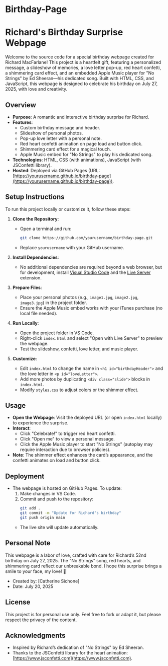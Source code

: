 # Birthday-Page

# Richard's Birthday Surprise Webpage

Welcome to the source code for a special birthday webpage created for Richard MacFarlane! This project is a heartfelt gift, featuring a personalized message, a slideshow of memories, a love letter pop-up, red heart confetti, a shimmering card effect, and an embedded Apple Music player for "No Strings" by Ed Sheeran—his dedicated song. Built with HTML, CSS, and JavaScript, this webpage is designed to celebrate his birthday on July 27, 2025, with love and creativity.

## Overview

- **Purpose**: A romantic and interactive birthday surprise for Richard.
- **Features**:
  - Custom birthday message and header.
  - Slideshow of personal photos.
  - Pop-up love letter with a personal note.
  - Red heart confetti animation on page load and button click.
  - Shimmering card effect for a magical touch.
  - Apple Music embed for "No Strings" to play his dedicated song.
- **Technologies**: HTML, CSS (with animations), JavaScript (with JSConfetti library).
- **Hosted**: Deployed via GitHub Pages (URL: [https://yourusername.github.io/birthday-page](https://yourusername.github.io/birthday-page)).

## Setup Instructions

To run this project locally or customize it, follow these steps:

1. **Clone the Repository**:

   - Open a terminal and run:
     ```bash
     git clone https://github.com/yourusername/birthday-page.git
     ```
   - Replace `yourusername` with your GitHub username.

2. **Install Dependencies**:

   - No additional dependencies are required beyond a web browser, but for development, install [Visual Studio Code](https://code.visualstudio.com/) and the [Live Server](https://marketplace.visualstudio.com/items?itemName=ritwickdey.LiveServer) extension.

3. **Prepare Files**:

   - Place your personal photos (e.g., `image1.jpg`, `image2.jpg`, `image3.jpg`) in the project folder.
   - Ensure the Apple Music embed works with your iTunes purchase (no local file needed).

4. **Run Locally**:

   - Open the project folder in VS Code.
   - Right-click `index.html` and select "Open with Live Server" to preview the webpage.
   - Test the slideshow, confetti, love letter, and music player.

5. **Customize**:
   - Edit `index.html` to change the name in `<h1 id="birthdayHeader">` and the love letter in `<p id="loveLetter">`.
   - Add more photos by duplicating `<div class="slide">` blocks in `index.html`.
   - Modify `styles.css` to adjust colors or the shimmer effect.

## Usage

- **Open the Webpage**: Visit the deployed URL (or open `index.html` locally) to experience the surprise.
- **Interact**:
  - Click "Celebrate!" to trigger red heart confetti.
  - Click "Open me" to view a personal message.
  - Click the Apple Music player to start "No Strings" (autoplay may require interaction due to browser policies).
- **Note**: The shimmer effect enhances the card’s appearance, and the confetti animates on load and button click.

## Deployment

- The webpage is hosted on GitHub Pages. To update:
  1. Make changes in VS Code.
  2. Commit and push to the repository:
     ```bash
     git add .
     git commit -m "Update for Richard's birthday"
     git push origin main
     ```
  - The live site will update automatically.

## Personal Note

This webpage is a labor of love, crafted with care for Richard’s 52nd birthday on July 27, 2025. The "No Strings" song, red hearts, and shimmering card reflect our unbreakable bond. I hope this surprise brings a smile to your face, my love! 💖

- Created by: [Catherine Sichone]
- Date: July 20, 2025

## License

This project is for personal use only. Feel free to fork or adapt it, but please respect the privacy of the content.

## Acknowledgments

- Inspired by Richard’s dedication of "No Strings" by Ed Sheeran.
- Thanks to the JSConfetti library for the heart animation: [https://www.jsconfetti.com](https://www.jsconfetti.com).
